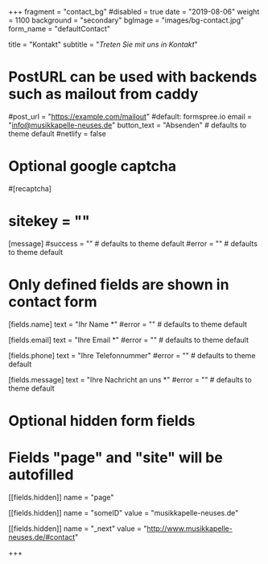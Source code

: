 +++
fragment = "contact_bg"
#disabled = true
date = "2019-08-06"
weight = 1100
background = "secondary"
bgImage = "images/bg-contact.jpg"
form_name = "defaultContact"

title = "Kontakt"
subtitle  = "*Treten Sie mit uns in Kontakt*"

# PostURL can be used with backends such as mailout from caddy
#post_url = "https://example.com/mailout" #default: formspree.io
email = "info@musikkapelle-neuses.de"
button_text = "Absenden" # defaults to theme default
#netlify = false

# Optional google captcha
#[recaptcha]
#  sitekey = ""

[message]
  #success = "" # defaults to theme default
  #error = "" # defaults to theme default

# Only defined fields are shown in contact form
[fields.name]
  text = "Ihr Name *"
  #error = "" # defaults to theme default

[fields.email]
  text = "Ihre Email *"
  #error = "" # defaults to theme default

[fields.phone]
  text = "Ihre Telefonnummer"
  #error = "" # defaults to theme default

[fields.message]
  text = "Ihre Nachricht an uns *"
  #error = "" # defaults to theme default

# Optional hidden form fields
# Fields "page" and "site" will be autofilled
[[fields.hidden]]
  name = "page"

[[fields.hidden]]
  name = "someID"
  value = "musikkapelle-neuses.de"

[[fields.hidden]]
  name = "_next"
  value = "http://www.musikkapelle-neuses.de/#contact"

+++
